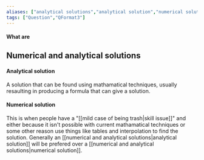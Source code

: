 ```yaml
---
aliases: ["analytical solutions","analytical solution","numerical solutions","numerical solution"]
tags: ["Question","QFormat3"]
---
```


#### What are
## Numerical and analytical solutions
#### Analytical solution
A solution that can be found using mathamatical techniques, usually resaulting in producing a formula that can give a solution.

#### Numerical solution
This is when people have a "[[mild case of being trash|skill issue]]" and either because it isn't possible with current mathamatical techniques or some other reason use things like tables and interpolation to find the solution.
Generally an [[numerical and analytical solutions|analytical solution]] will be prefered over a [[numerical and analytical solutions|numerical solution]].